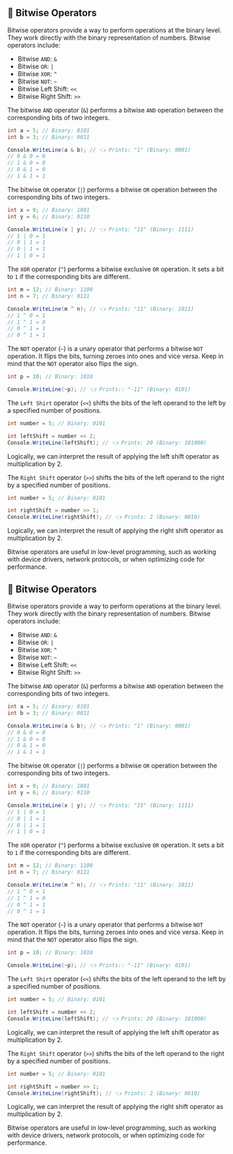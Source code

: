 ## 🔬 Bitwise Operators

Bitwise operators provide a way to perform operations at the binary level. They work directly with the binary representation of numbers. Bitwise operators include:

- Bitwise `AND`: `&`
- Bitwise `OR`: `|`
- Bitwise `XOR`: `^`
- Bitwise `NOT`: `~`
- Bitwise Left Shift: `<<`
- Bitwise Right Shift: `>>`

The bitwise `AND` operator (`&`) performs a bitwise `AND` operation between the corresponding bits of two integers.

```csharp
int a = 5; // Binary: 0101
int b = 3; // Binary: 0011

Console.WriteLine(a & b); // 👈 Prints: "1" (Binary: 0001)
// 0 & 0 = 0
// 1 & 0 = 0
// 0 & 1 = 0
// 1 & 1 = 1
```

The bitwise `OR` operator (`|`) performs a bitwise `OR` operation between the corresponding bits of two integers.

```csharp
int x = 9; // Binary: 1001
int y = 6; // Binary: 0110

Console.WriteLine(x | y); // 👈 Prints: "15" (Binary: 1111)
// 1 | 0 = 1
// 0 | 1 = 1
// 0 | 1 = 1
// 1 | 0 = 1
```

The `XOR` operator (`^`) performs a bitwise exclusive `OR` operation. It sets a bit to `1` if the corresponding bits are different.

```csharp
int m = 12; // Binary: 1100
int n = 7; // Binary: 0111

Console.WriteLine(m ^ n); // 👈 Prints: "11" (Binary: 1011)
// 1 ^ 0 = 1
// 1 ^ 1 = 0
// 0 ^ 1 = 1
// 0 ^ 1 = 1
```

The `NOT` operator (`~`) is a unary operator that performs a bitwise `NOT` operation. It flips the bits, turning zeroes into ones and vice versa. Keep in mind that the `NOT` operator also flips the sign.

```csharp
int p = 10; // Binary: 1010

Console.WriteLine(~p); // 👈 Prints:: "-11" (Binary: 0101)
```

The `Left Shirt` operator (`<<`) shifts the bits of the left operand to the left by a specified number of positions.

```csharp
int number = 5; // Binary: 0101

int leftShift = number << 2;
Console.WriteLine(leftShift); // 👈 Prints: 20 (Binary: 101000)
```

Logically, we can interpret the result of applying the left shift operator as multiplication by 2.

The `Right Shift` operator (`>>`) shifts the bits of the left operand to the right by a specified number of positions.

```csharp
int number = 5; // Binary: 0101

int rightShift = number >> 1;
Console.WriteLine(rightShift); // 👈 Prints: 2 (Binary: 0010)
```

Logically, we can interpret the result of applying the right shift operator as multiplication by 2.

Bitwise operators are useful in low-level programming, such as working with device drivers, network protocols, or when optimizing code for performance.

## 🔬 Bitwise Operators

Bitwise operators provide a way to perform operations at the binary level. They work directly with the binary representation of numbers. Bitwise operators include:

- Bitwise `AND`: `&`
- Bitwise `OR`: `|`
- Bitwise `XOR`: `^`
- Bitwise `NOT`: `~`
- Bitwise Left Shift: `<<`
- Bitwise Right Shift: `>>`

The bitwise `AND` operator (`&`) performs a bitwise `AND` operation between the corresponding bits of two integers.

```csharp
int a = 5; // Binary: 0101
int b = 3; // Binary: 0011

Console.WriteLine(a & b); // 👈 Prints: "1" (Binary: 0001)
// 0 & 0 = 0
// 1 & 0 = 0
// 0 & 1 = 0
// 1 & 1 = 1
```

The bitwise `OR` operator (`|`) performs a bitwise `OR` operation between the corresponding bits of two integers.

```csharp
int x = 9; // Binary: 1001
int y = 6; // Binary: 0110

Console.WriteLine(x | y); // 👈 Prints: "15" (Binary: 1111)
// 1 | 0 = 1
// 0 | 1 = 1
// 0 | 1 = 1
// 1 | 0 = 1
```

The `XOR` operator (`^`) performs a bitwise exclusive `OR` operation. It sets a bit to `1` if the corresponding bits are different.

```csharp
int m = 12; // Binary: 1100
int n = 7; // Binary: 0111

Console.WriteLine(m ^ n); // 👈 Prints: "11" (Binary: 1011)
// 1 ^ 0 = 1
// 1 ^ 1 = 0
// 0 ^ 1 = 1
// 0 ^ 1 = 1
```

The `NOT` operator (`~`) is a unary operator that performs a bitwise `NOT` operation. It flips the bits, turning zeroes into ones and vice versa. Keep in mind that the `NOT` operator also flips the sign.

```csharp
int p = 10; // Binary: 1010

Console.WriteLine(~p); // 👈 Prints:: "-11" (Binary: 0101)
```

The `Left Shirt` operator (`<<`) shifts the bits of the left operand to the left by a specified number of positions.

```csharp
int number = 5; // Binary: 0101

int leftShift = number << 2;
Console.WriteLine(leftShift); // 👈 Prints: 20 (Binary: 101000)
```

Logically, we can interpret the result of applying the left shift operator as multiplication by 2.

The `Right Shift` operator (`>>`) shifts the bits of the left operand to the right by a specified number of positions.

```csharp
int number = 5; // Binary: 0101

int rightShift = number >> 1;
Console.WriteLine(rightShift); // 👈 Prints: 2 (Binary: 0010)
```

Logically, we can interpret the result of applying the right shift operator as multiplication by 2.

Bitwise operators are useful in low-level programming, such as working with device drivers, network protocols, or when optimizing code for performance.